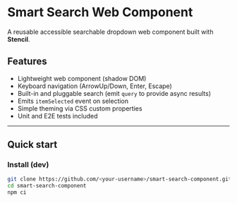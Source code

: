 # Smart Search Web Component

A reusable accessible searchable dropdown web component built with **Stencil**.

## Features

- Lightweight web component (shadow DOM)
- Keyboard navigation (ArrowUp/Down, Enter, Escape)
- Built-in and pluggable search (emit `query` to provide async results)
- Emits `itemSelected` event on selection
- Simple theming via CSS custom properties
- Unit and E2E tests included

---

## Quick start

### Install (dev)
```bash
git clone https://github.com/<your-username>/smart-search-component.git
cd smart-search-component
npm ci
